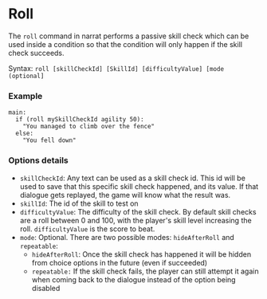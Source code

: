 # Roll

The `roll` command in narrat performs a passive skill check which can be used inside a condition so that the condition will only happen if the skill check succeeds.

Syntax: `roll [skillCheckId] [SkillId] [difficultyValue] [mode (optional]`

### Example

```
main:
  if (roll mySkillCheckId agility 50):
    "You managed to climb over the fence"
  else:
    "You fell down"
```

### Options details

* `skillCheckId`: Any text can be used as a skill check id. This id will be used to save that this specific skill check happened, and its value. If that dialogue gets replayed, the game will know what the result was.
* `skillId`: The id of the skill to test on
* `difficultyValue`: The difficulty of the skill check. By default skill checks are a roll between 0 and 100, with the player's skill level increasing the roll. `difficultyValue` is the score to beat.
* `mode`: Optional. There are two possible modes: `hideAfterRoll` and `repeatable`:
  * `hideAfterRoll`: Once the skill check has happened it will be hidden from choice options in the future (even if succeeded)
  * `repeatable:` If the skill check fails, the player can still attempt it again when coming back to the dialogue instead of the option being disabled
